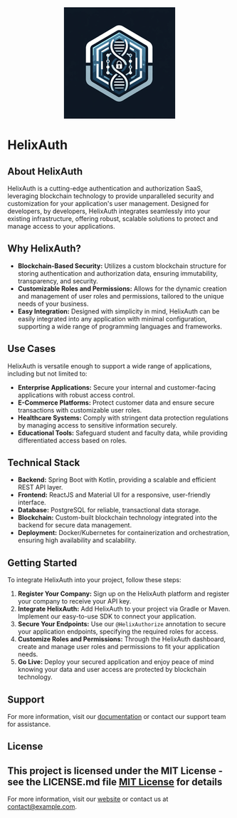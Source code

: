 <div align="center">
  <img src="frontend/src/assets/helix_logo_250.png" alt="Logo">
</div>

# HelixAuth

## About HelixAuth

HelixAuth is a cutting-edge authentication and authorization SaaS, leveraging blockchain technology to provide unparalleled security and customization for your application's user management. Designed for developers, by developers, HelixAuth integrates seamlessly into your existing infrastructure, offering robust, scalable solutions to protect and manage access to your applications.

## Why HelixAuth?

- **Blockchain-Based Security:** Utilizes a custom blockchain structure for storing authentication and authorization data, ensuring immutability, transparency, and security.
- **Customizable Roles and Permissions:** Allows for the dynamic creation and management of user roles and permissions, tailored to the unique needs of your business.
- **Easy Integration:** Designed with simplicity in mind, HelixAuth can be easily integrated into any application with minimal configuration, supporting a wide range of programming languages and frameworks.

## Use Cases

HelixAuth is versatile enough to support a wide range of applications, including but not limited to:

- **Enterprise Applications:** Secure your internal and customer-facing applications with robust access control.
- **E-Commerce Platforms:** Protect customer data and ensure secure transactions with customizable user roles.
- **Healthcare Systems:** Comply with stringent data protection regulations by managing access to sensitive information securely.
- **Educational Tools:** Safeguard student and faculty data, while providing differentiated access based on roles.

## Technical Stack

- **Backend:** Spring Boot with Kotlin, providing a scalable and efficient REST API layer.
- **Frontend:** ReactJS and Material UI for a responsive, user-friendly interface.
- **Database:** PostgreSQL for reliable, transactional data storage.
- **Blockchain:** Custom-built blockchain technology integrated into the backend for secure data management.
- **Deployment:** Docker/Kubernetes for containerization and orchestration, ensuring high availability and scalability.

## Getting Started

To integrate HelixAuth into your project, follow these steps:

1. **Register Your Company:** Sign up on the HelixAuth platform and register your company to receive your API key.
2. **Integrate HelixAuth:** Add HelixAuth to your project via Gradle or Maven. Implement our easy-to-use SDK to connect your application.
3. **Secure Your Endpoints:** Use our `@HelixAuthorize` annotation to secure your application endpoints, specifying the required roles for access.
4. **Customize Roles and Permissions:** Through the HelixAuth dashboard, create and manage user roles and permissions to fit your application needs.
5. **Go Live:** Deploy your secured application and enjoy peace of mind knowing your data and user access are protected by blockchain technology.

## Support

For more information, visit our [documentation](#) or contact our support team for assistance.

## License

This project is licensed under the MIT License - see the LICENSE.md file
<a href="https://chat.openai.com/LICENSE" title="@embed" rel="nofollow">MIT License</a> for details
---

For more information, visit our [website](#) or contact us at [contact@example.com](mailto:contact@example.com).
